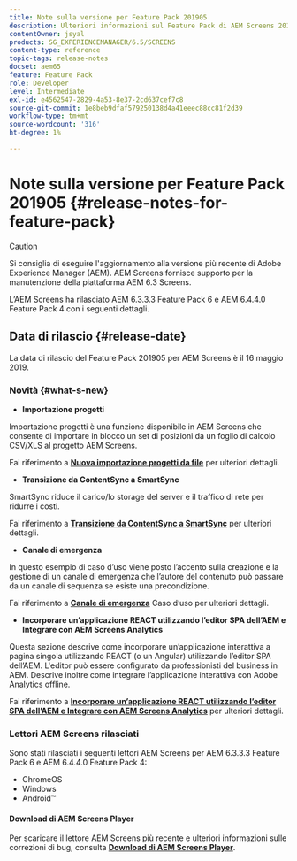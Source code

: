 ```yaml
---
title: Note sulla versione per Feature Pack 201905
description: Ulteriori informazioni sul Feature Pack di AEM Screens 201905 rilasciato il 16 maggio 2019.
contentOwner: jsyal
products: SG_EXPERIENCEMANAGER/6.5/SCREENS
content-type: reference
topic-tags: release-notes
docset: aem65
feature: Feature Pack
role: Developer
level: Intermediate
exl-id: e4562547-2829-4a53-8e37-2cd637cef7c8
source-git-commit: 1e8beb9dfaf579250138d4a41eeec88cc81f2d39
workflow-type: tm+mt
source-wordcount: '316'
ht-degree: 1%

---
```


# Note sulla versione per Feature Pack 201905 {#release-notes-for-feature-pack}

>[!CAUTION]
>
>Si consiglia di eseguire l&#39;aggiornamento alla versione più recente di Adobe Experience Manager (AEM). AEM Screens fornisce supporto per la manutenzione della piattaforma AEM 6.3 Screens.

L’AEM Screens ha rilasciato AEM 6.3.3.3 Feature Pack 6 e AEM 6.4.4.0 Feature Pack 4 con i seguenti dettagli.

## Data di rilascio {#release-date}

La data di rilascio del Feature Pack 201905 per AEM Screens è il 16 maggio 2019.

### Novità {#what-s-new}

* **Importazione progetti**

Importazione progetti è una funzione disponibile in AEM Screens che consente di importare in blocco un set di posizioni da un foglio di calcolo CSV/XLS al progetto AEM Screens.

Fai riferimento a **[Nuova importazione progetti da file](project-importer.md)** per ulteriori dettagli.

* **Transizione da ContentSync a SmartSync**

SmartSync riduce il carico/lo storage del server e il traffico di rete per ridurre i costi.

Fai riferimento a **[Transizione da ContentSync a SmartSync](smartsync.md)** per ulteriori dettagli.

* **Canale di emergenza**

In questo esempio di caso d’uso viene posto l’accento sulla creazione e la gestione di un canale di emergenza che l’autore del contenuto può passare da un canale di sequenza se esiste una precondizione.

Fai riferimento a **[Canale di emergenza](emergency-channel.md)** Caso d’uso per ulteriori dettagli.

* **Incorporare un’applicazione REACT utilizzando l’editor SPA dell’AEM e Integrare con AEM Screens Analytics**

Questa sezione descrive come incorporare un’applicazione interattiva a pagina singola utilizzando REACT (o un Angular) utilizzando l’editor SPA dell’AEM. L&#39;editor può essere configurato da professionisti del business in AEM. Descrive inoltre come integrare l’applicazione interattiva con Adobe Analytics offline.

Fai riferimento a **[Incorporare un’applicazione REACT utilizzando l’editor SPA dell’AEM e Integrare con AEM Screens Analytics](embedding-react-app.md)** per ulteriori dettagli.

### Lettori AEM Screens rilasciati

Sono stati rilasciati i seguenti lettori AEM Screens per AEM 6.3.3.3 Feature Pack 6 e AEM 6.4.4.0 Feature Pack 4:

* ChromeOS
* Windows
* Android™

#### Download di AEM Screens Player

Per scaricare il lettore AEM Screens più recente e ulteriori informazioni sulle correzioni di bug, consulta **[Download di AEM Screens Player](https://download.macromedia.com/screens/)**.
